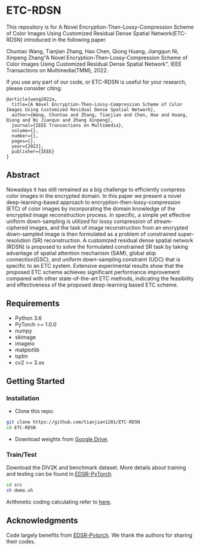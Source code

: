 # ETC-RDSN
This repository is for A Novel Encryption-Then-Lossy-Compression Scheme of Color Images Using Customized Residual Dense Spatial Network(ETC-RDSN) introduced in the following paper.

Chuntao Wang, Tianjian Zhang, Hao Chen, Qiong Huang, Jiangqun Ni, Xinpeng Zhang"A Novel Encryption-Then-Lossy-Compression Scheme of Color Images Using Customized Residual Dense Spatial Network", IEEE Transactions on Multimedia(TMM), 2022.


If you use any part of our code, or ETC-RDSN is useful for your research, please consider citing:
```
@article{wang2022a,
  title={A Novel Encryption-Then-Lossy-Compression Scheme of Color Images Using Customized Residual Dense Spatial Network},
  author={Wang, Chuntao and Zhang, Tianjian and Chen, Hao and Huang, Qiong and Ni Jianqun and Zhang Xinpeng},
  journal={IEEE Transactions on Multimedia},
  volume={},
  number={},
  pages={},
  year={2022},
  publisher={IEEE}
}
```


## Abstract
Nowadays it has still remained as a big challenge to efficiently compress color images in the encrypted domain. In this paper we present a novel deep-learning-based approach to encryption-then-lossy-compression (ETC) of color images by incorporating the domain knowledge of the encrypted image reconstruction process. In specific, a simple yet effective uniform down-sampling is utilized for lossy compression of stream-ciphered images, and the task of image reconstruction from an encrypted down-sampled image is then formulated as a problem of constrained super-resolution (SR) reconstruction. A customized residual dense spatial network (RDSN) is proposed to solve the formulated constrained SR task by taking advantage of spatial attention mechanism (SAM), global skip connection(GSC), and uniform down-sampling constraint (UDC) that is specific to an ETC system. Extensive experimental results show that the proposed ETC scheme achieves significant performance improvement compared with other state-of-the-art ETC methods, indicating the feasibility and effectiveness of the proposed deep-learning based ETC scheme.

## Requirements
* Python 3.6
* PyTorch >= 1.0.0
* numpy
* skimage
* imageio
* matplotlib
* tqdm
* cv2 >= 3.xx



## Getting Started
### Installation
- Clone this repo:
```bash
git clone https://github.com/tianjian1201/ETC-RDSN
cd ETC-RDSN
```

- Download weights from [Google Drive](https://drive.google.com/drive/folders/1XJueynAz4COLPbctbdvolpS21Jm5THde?usp=sharing).

### Train/Test
Download the DIV2K and benchmark dataset. More details about training and testing can be found in [EDSR-PyTorch](https://github.com/sanghyun-son/EDSR-PyTorch).
```bash
cd src
sh demo.sh
```

Arithmetic coding calculating refer to [here](/src/ac_tool/FastAC_Readme.pdf).

## Acknowledgments
Code largely benefits from [EDSR-Pytorch](https://github.com/sanghyun-son/EDSR-PyTorch). We thank the authors for sharing their codes. 